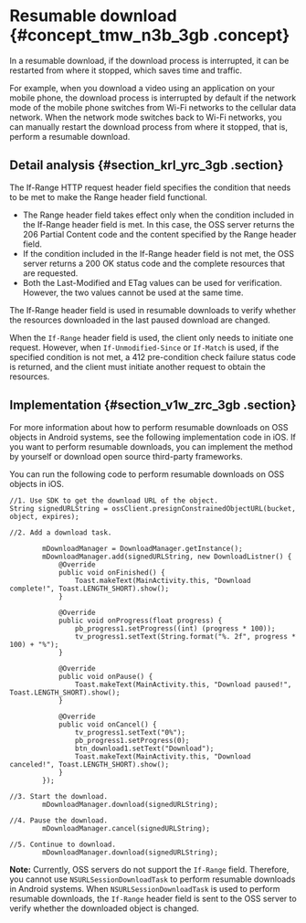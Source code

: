 # Resumable download {#concept_tmw_n3b_3gb .concept}

In a resumable download, if the download process is interrupted, it can be restarted from where it stopped, which saves time and traffic.

For example, when you download a video using an application on your mobile phone, the download process is interrupted by default if the network mode of the mobile phone switches from Wi-Fi networks to the cellular data network. When the network mode switches back to Wi-Fi networks, you can manually restart the download process from where it stopped, that is, perform a resumable download.

## Detail analysis {#section_krl_yrc_3gb .section}

The If-Range HTTP request header field specifies the condition that needs to be met to make the Range header field functional.

-   The Range header field takes effect only when the condition included in the If-Range header field is met. In this case, the OSS server returns the 206 Partial Content code and the content specified by the Range header field.
-   If the condition included in the If-Range header field is not met, the OSS server returns a 200 OK status code and the complete resources that are requested.
-   Both the Last-Modified and ETag values can be used for verification. However, the two values cannot be used at the same time.

The If-Range header field is used in resumable downloads to verify whether the resources downloaded in the last paused download are changed.

When the `If-Range` header field is used, the client only needs to initiate one request. However, when `If-Unmodified-Since` or `If-Match` is used, if the specified condition is not met, a 412 pre-condition check failure status code is returned, and the client must initiate another request to obtain the resources.

## Implementation {#section_v1w_zrc_3gb .section}

For more information about how to perform resumable downloads on OSS objects in Android systems, see the following implementation code in iOS. If you want to perform resumable downloads, you can implement the method by yourself or download open source third-party frameworks.

You can run the following code to perform resumable downloads on OSS objects in iOS.

```
//1. Use SDK to get the download URL of the object.
String signedURLString = ossClient.presignConstrainedObjectURL(bucket, object, expires);

//2. Add a download task.

        mDownloadManager = DownloadManager.getInstance();
        mDownloadManager.add(signedURLString, new DownloadListner() {
            @Override
            public void onFinished() {
                Toast.makeText(MainActivity.this, "Download complete!", Toast.LENGTH_SHORT).show();
            }

            @Override
            public void onProgress(float progress) {
                pb_progress1.setProgress((int) (progress * 100));
                tv_progress1.setText(String.format("%. 2f", progress * 100) + "%");
            }

            @Override
            public void onPause() {
                Toast.makeText(MainActivity.this, "Download paused!", Toast.LENGTH_SHORT).show();
            }

            @Override
            public void onCancel() {
                tv_progress1.setText("0%");
                pb_progress1.setProgress(0);
                btn_download1.setText("Download");
                Toast.makeText(MainActivity.this, "Download canceled!", Toast.LENGTH_SHORT).show();
            }
        });
        
//3. Start the download.
        mDownloadManager.download(signedURLString);
        
//4. Pause the download.
        mDownloadManager.cancel(signedURLString);
        
//5. Continue to download.
        mDownloadManager.download(signedURLString);
```

**Note:** Currently, OSS servers do not support the `If-Range` field. Therefore, you cannot use `NSURLSessionDownloadTask` to perform resumable downloads in Android systems. When `NSURLSessionDownloadTask` is used to perform resumable downloads, the `If-Range` header field is sent to the OSS server to verify whether the downloaded object is changed.

